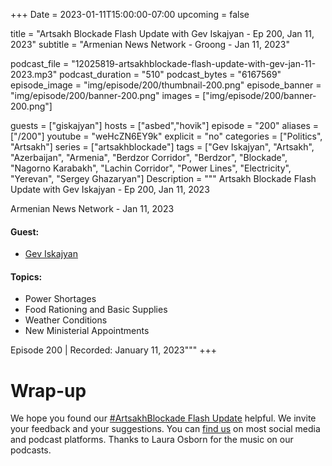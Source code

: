 +++
Date = 2023-01-11T15:00:00-07:00
upcoming = false

title = "Artsakh Blockade Flash Update with Gev Iskajyan - Ep 200, Jan 11, 2023"
subtitle = "Armenian News Network - Groong - Jan 11, 2023"

podcast_file = "12025819-artsakhblockade-flash-update-with-gev-jan-11-2023.mp3"
podcast_duration = "510"
podcast_bytes = "6167569"
episode_image = "img/episode/200/thumbnail-200.png"
episode_banner = "img/episode/200/banner-200.png"
images = ["img/episode/200/banner-200.png"]

guests = ["giskajyan"]
hosts = ["asbed","hovik"]
episode = "200"
aliases = ["/200"]
youtube = "weHcZN6EY9k"
explicit = "no"
categories = ["Politics", "Artsakh"]
series = ["artsakhblockade"]
tags = ["Gev Iskajyan", "Artsakh", "Azerbaijan", "Armenia", "Berdzor Corridor", "Berdzor", "Blockade", "Nagorno Karabakh", "Lachin Corridor", "Power Lines", "Electricity", "Yerevan", "Sergey Ghazaryan"]
Description = """
Artsakh Blockade Flash Update with Gev Iskajyan - Ep 200, Jan 11, 2023

Armenian News Network - Jan 11, 2023

#### Guest: 
* [Gev Iskajyan](/guest/giskajyan)

#### Topics:
* Power Shortages
* Food Rationing and Basic Supplies
* Weather Conditions
* New Ministerial Appointments

Episode 200 | Recorded: January 11, 2023"""
+++

# Wrap-up

We hope you found our [#ArtsakhBlockade Flash Update](https://podcasts.groong.org/) helpful. We invite your feedback and your suggestions. You can [find us](https://linktr.ee/groong) on most social media and podcast platforms. Thanks to Laura Osborn for the music on our podcasts.
